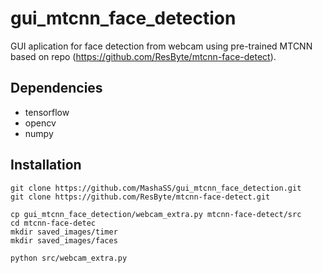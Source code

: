 # gui_mtcnn_face_detection
GUI aplication for face detection from webcam using pre-trained MTCNN based on repo (https://github.com/ResByte/mtcnn-face-detect).

## Dependencies
* tensorflow
* opencv
* numpy

## Installation
```
git clone https://github.com/MashaSS/gui_mtcnn_face_detection.git
git clone https://github.com/ResByte/mtcnn-face-detect.git

cp gui_mtcnn_face_detection/webcam_extra.py mtcnn-face-detect/src
cd mtcnn-face-detec
mkdir saved_images/timer
mkdir saved_images/faces

python src/webcam_extra.py
```
